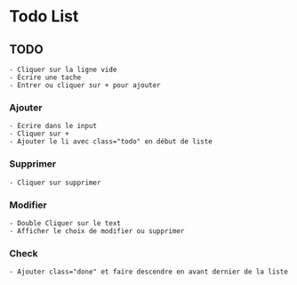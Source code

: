 # Todo List

## TODO

    - Cliquer sur la ligne vide
    - Écrire une tache
    - Entrer ou cliquer sur + pour ajouter

### Ajouter

    - Écrire dans le input
    - Cliquer sur +
    - Ajouter le li avec class="todo" en début de liste

### Supprimer
    - Cliquer sur supprimer

### Modifier

    - Double Cliquer sur le text
    - Afficher le choix de modifier ou supprimer

### Check

    - Ajouter class="done" et faire descendre en avant dernier de la liste
